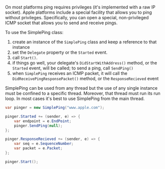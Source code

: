 On most platforms ping requires privileges (it's implemented with a raw IP socket). 
Apple platforms include a special facility that allows you to ping without privileges.
Specifically, you can open a special, non-privileged ICMP socket that allows you to 
send and receive pings.

To use the SimplePing class:

1. create an instance of the `SimplePing` class and keep a reference to that instance
2. set the `Delegate` property or the `Started` event.
3. call `Start()`.
4. if things go well, your delegate's `DidStartWithAddress()` method, or the `Started`
   event, will be called; to send a ping, call `SendPing()`
5. when `SimplePing` receives an ICMP packet, it will call the 
   `DidReceivePingResponsePacket()` method, or the `ResponseRecieved` event

SimplePing can be used from any thread but the use of any single instance must be 
confined to a specific thread. Moreover, that thread must run its run loop. In most 
cases it's best to use SimplePing from the main thread.

```csharp
var pinger = new SimplePing("www.apple.com");

pinger.Started += (sender, e) => {
    var endpoint = e.EndPoint;
    pinger.SendPing(null);
};

pinger.ResponseRecieved += (sender, e) => {
    var seq = e.SequenceNumber;
    var packet = e.Packet;
};

pinger.Start();
```
